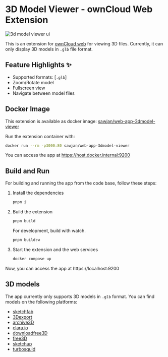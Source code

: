 # 3D Model Viewer - ownCloud Web Extension

![3d model viewer ui](./docs/ss-light.png)

This is an extension for [ownCloud web](https://github.com/owncloud/web) for viewing 3D files. Currently, it can only display 3D models in `.glb` file format.

## Feature Highlights ✨

- Supported formats: [`.glb`]
- Zoom/Rotate model
- Fullscreen view
- Navigate between model files

## Docker Image

This extension is available as docker image: [sawjan/web-app-3dmodel-viewer](https://hub.docker.com/r/sawjan/web-app-3dmodel-viewer/tags)

Run the extension container with:

```bash
docker run --rm -p3000:80 sawjan/web-app-3dmodel-viewer
```
You can access the app at https://host.docker.internal:9200

## Build and Run

For building and running the app from the code base, follow these steps: 

1. Install the dependencies

   ```bash
   pnpm i
   ```

2. Build the extension

   ```bash
   pnpm build
   ```

   For development, build with watch.

   ```bash
   pnpm build:w
   ```

3. Start the extension and the web services

   ```bash
   docker compose up
   ```

Now, you can access the app at https://localhost:9200

## 3D models

The app currently only supports 3D models in `.glb` format. You can find models on the following platforms:

- [sketchfab](https://sketchfab.com/)
- [3Dexport](https://3dexport.com/free-3d-models)
- [archive3D](https://archive3d.net/)
- [clara.io](https://clara.io/library)
- [downloadfree3D](https://downloadfree3d.com/file-format/glb/)
- [free3D](https://free3d.com/)
- [sketchup](https://3dwarehouse.sketchup.com/)
- [turbosquid](https://www.turbosquid.com/Search/3D-Models/free)
